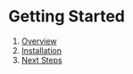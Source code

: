 # Getting Started

1. [Overview](https://github.com/wolfenrain/umbra/tree/main/docs/getting-started/1-overview.md)
2. [Installation](https://github.com/wolfenrain/umbra/tree/main/docs/getting-started/2-installation.md)
3. [Next Steps](https://github.com/wolfenrain/umbra/tree/main/docs/getting-started/3-next-steps.md)
